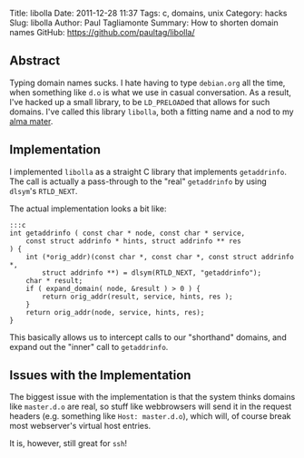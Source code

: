 Title: libolla
Date: 2011-12-28 11:37
Tags: c, domains, unix
Category: hacks
Slug: libolla
Author: Paul Tagliamonte
Summary: How to shorten domain names
GitHub: https://github.com/paultag/libolla/

Abstract
--------

Typing domain names sucks. I hate having to type `debian.org` all the time, when
something like `d.o` is what we use in casual conversation. As a result, I've
hacked up a small library, to be `LD_PRELOAD`ed that allows for such domains.
I've called this library `libolla`, both a fitting name and a nod to my
[alma mater](http://en.wikipedia.org/wiki/John_Carroll_University).


Implementation
--------------

I implemented `libolla` as a straight C library that implements `getaddrinfo`.
The call is actually a pass-through to the "real" `getaddrinfo` by using
`dlsym`'s `RTLD_NEXT`.

The actual implementation looks a bit like:

    :::c
    int getaddrinfo ( const char * node, const char * service,
        const struct addrinfo * hints, struct addrinfo ** res
    ) {
        int (*orig_addr)(const char *, const char *, const struct addrinfo *,
            struct addrinfo **) = dlsym(RTLD_NEXT, "getaddrinfo");
        char * result;
        if ( expand_domain( node, &result ) > 0 ) {
            return orig_addr(result, service, hints, res );
        }
        return orig_addr(node, service, hints, res);
    }

This basically allows us to intercept calls to our "shorthand" domains, and
expand out the "inner" call to `getaddrinfo`.


Issues with the Implementation
------------------------------

The biggest issue with the implementation is that the system thinks domains
like `master.d.o` are real, so stuff like webbrowsers will send it in the
request headers (e.g. something like `Host: master.d.o`), which will, of course
break most webserver's virtual host entries.

It is, however, still great for `ssh`!
